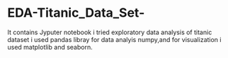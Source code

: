 # EDA-Titanic_Data_Set-

It contains Jyputer notebook i tried exploratory data analysis of titanic dataset i used pandas libray for data analyis numpy,and for visualization i used matplotlib and seaborn.
